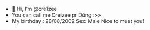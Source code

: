 - 👋 Hi, I’m @cre1zee
- You can call me Creizee pr Dũng :>>
- My birthday : 28/08/2002
Sex: Male 
Nice to meet you!
